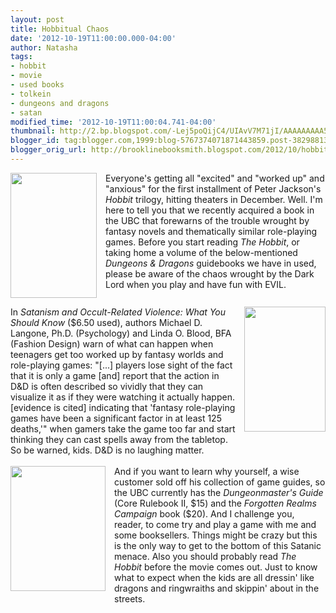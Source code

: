 ```yaml
---
layout: post
title: Hobbitual Chaos
date: '2012-10-19T11:00:00.000-04:00'
author: Natasha
tags:
- hobbit
- movie
- used books
- tolkein
- dungeons and dragons
- satan
modified_time: '2012-10-19T11:00:04.741-04:00'
thumbnail: http://2.bp.blogspot.com/-Lej5poQijC4/UIAvV7M71jI/AAAAAAAAA5Q/4aGIfS0Gxnw/s72-c/janssondragon.jpeg
blogger_id: tag:blogger.com,1999:blog-5767374071871443859.post-382988135891244998
blogger_orig_url: http://brooklinebooksmith.blogspot.com/2012/10/hobbitual-chaos.html
---
```


<div class="separator" style="clear: both; text-align: center;"><a href="http://2.bp.blogspot.com/-Lej5poQijC4/UIAvV7M71jI/AAAAAAAAA5Q/4aGIfS0Gxnw/s1600/janssondragon.jpeg" imageanchor="1" style="clear: left; float: left; margin-bottom: 1em; margin-right: 1em;"><img border="0" height="200" src="http://2.bp.blogspot.com/-Lej5poQijC4/UIAvV7M71jI/AAAAAAAAA5Q/4aGIfS0Gxnw/s200/janssondragon.jpeg" width="138" /></a></div>Everyone's getting all "excited" and "worked up" and "anxious" for the first installment of Peter Jackson's <i>Hobbit </i>trilogy, hitting theaters in December. Well. I'm here to tell you that we recently&nbsp;acquired&nbsp;a book in the UBC that forewarns of the trouble wrought by fantasy novels and thematically similar role-playing games. Before you start reading <i>The Hobbit</i>, or taking home a volume of the below-mentioned <i>Dungeons &amp; Dragons</i> guidebooks we have in used, please be aware of the chaos wrought by the Dark Lord when you play and have fun with EVIL.<br /><br /><div class="separator" style="clear: both; text-align: center;"><a href="http://2.bp.blogspot.com/-A_muNvb9sfs/UIAuwvK1LgI/AAAAAAAAA5I/W3WmxDF8EXI/s1600/satan.jpg" imageanchor="1" style="clear: right; float: right; margin-bottom: 1em; margin-left: 1em;"><img border="0" height="200" src="http://2.bp.blogspot.com/-A_muNvb9sfs/UIAuwvK1LgI/AAAAAAAAA5I/W3WmxDF8EXI/s200/satan.jpg" width="130" /></a></div>In <i>Satanism and Occult-Related Violence: What You Should Know </i>($6.50 used), authors Michael D. Langone, Ph.D. (Psychology) and Linda O. Blood, BFA (Fashion Design) warn of what can happen when teenagers get too worked up by fantasy worlds and role-playing games: "[...] players lose sight of the fact that it is only a game [and] report that the action in D&amp;D is often described so vividly that they can visualize it as if they were watching it actually happen. [evidence is cited] indicating that 'fantasy role-playing games have been a significant factor in at least 125 deaths,'" when gamers take the game too far and start thinking they can cast spells away from the tabletop. So be warned, kids. D&amp;D is no laughing matter.<br /><br /><div class="separator" style="clear: both; text-align: center;"><a href="http://1.bp.blogspot.com/-hE0iZZ_yIt8/UIAuhCYSA8I/AAAAAAAAA5A/kkt0orihz2E/s1600/dmg.jpg" imageanchor="1" style="clear: left; float: left; margin-bottom: 1em; margin-right: 1em;"><img border="0" height="200" src="http://1.bp.blogspot.com/-hE0iZZ_yIt8/UIAuhCYSA8I/AAAAAAAAA5A/kkt0orihz2E/s200/dmg.jpg" width="152" /></a></div>And if you want to learn why yourself, a wise customer sold off his collection of game guides, so the UBC currently has the <i>Dungeonmaster's Guide</i> (Core Rulebook II, $15) and the <i>Forgotten Realms Campaign</i> book ($20). And I challenge you, reader, to come try and play a game with me and some booksellers. Things might be crazy but this is the only way to get to the bottom of this Satanic menace.&nbsp;Also you should probably read <i>The Hobbit</i>&nbsp;before the movie comes out. Just to know what to expect when the kids are all dressin' like dragons and ringwraiths and skippin' about in the streets.